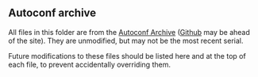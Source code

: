 ## Autoconf archive

All files in this folder are from the [Autoconf Archive](https://www.gnu.org/software/autoconf-archive/)
([Github](https://github.com/autoconf-archive/autoconf-archive/tree/master/m4) may be ahead of the site).
They are unmodified, but may not be the most recent serial.

Future modifications to these files should be listed here and at the top of each file,
to prevent accidentally overriding them.
